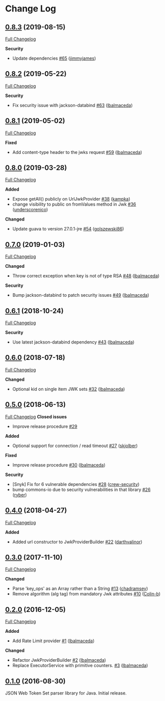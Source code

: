 # Change Log

## [0.8.3](https://github.com/auth0/jwks-rsa-java/tree/0.8.3) (2019-08-15)
[Full Changelog](https://github.com/auth0/jwks-rsa-java/compare/0.8.2...0.8.3)

**Security**
- Update dependencies [\#65](https://github.com/auth0/jwks-rsa-java/pull/65) ([jimmyjames](https://github.com/jimmyjames))

## [0.8.2](https://github.com/auth0/jwks-rsa-java/tree/0.8.2) (2019-05-22)
[Full Changelog](https://github.com/auth0/jwks-rsa-java/compare/0.8.1...0.8.2)

**Security**
- Fix security issue with jackson-databind [\#63](https://github.com/auth0/jwks-rsa-java/pull/63) ([lbalmaceda](https://github.com/lbalmaceda))

## [0.8.1](https://github.com/auth0/jwks-rsa-java/tree/0.8.1) (2019-05-02)
[Full Changelog](https://github.com/auth0/jwks-rsa-java/compare/0.8.0...0.8.1)

**Fixed**
- Add content-type header to the jwks request [\#59](https://github.com/auth0/jwks-rsa-java/pull/59) ([lbalmaceda](https://github.com/lbalmaceda))

## [0.8.0](https://github.com/auth0/jwks-rsa-java/tree/0.8.0) (2019-03-28)
[Full Changelog](https://github.com/auth0/jwks-rsa-java/compare/0.7.0...0.8.0)

**Added**
- Expose getAll() publicly on UrlJwkProvider [\#38](https://github.com/auth0/jwks-rsa-java/pull/38) ([kampka](https://github.com/kampka))
- change visibility to public on fromValues method in Jwk [\#36](https://github.com/auth0/jwks-rsa-java/pull/36) ([underscorenico](https://github.com/underscorenico))

**Changed**
- Update guava to version 27.0.1-jre [\#54](https://github.com/auth0/jwks-rsa-java/pull/54) ([golszewski86](https://github.com/golszewski86))

## [0.7.0](https://github.com/auth0/jwks-rsa-java/tree/0.7.0) (2019-01-03)
[Full Changelog](https://github.com/auth0/jwks-rsa-java/compare/0.6.1...0.7.0)

**Changed**
- Throw correct exception when key is not of type RSA [\#48](https://github.com/auth0/jwks-rsa-java/pull/48) ([lbalmaceda](https://github.com/lbalmaceda))

**Security**
- Bump jackson-databind to patch security issues [\#49](https://github.com/auth0/jwks-rsa-java/pull/49) ([lbalmaceda](https://github.com/lbalmaceda))

## [0.6.1](https://github.com/auth0/jwks-rsa-java/tree/0.6.1) (2018-10-24)
[Full Changelog](https://github.com/auth0/jwks-rsa-java/compare/0.6.0...0.6.1)

**Security**
- Use latest jackson-databind dependency [\#43](https://github.com/auth0/jwks-rsa-java/pull/43) ([lbalmaceda](https://github.com/lbalmaceda))

## [0.6.0](https://github.com/auth0/jwks-rsa-java/tree/0.6.0) (2018-07-18)
[Full Changelog](https://github.com/auth0/jwks-rsa-java/compare/0.5.0...0.6.0)

**Changed**
- Optional kid on single item JWK sets [\#32](https://github.com/auth0/jwks-rsa-java/pull/32) ([lbalmaceda](https://github.com/lbalmaceda))

## [0.5.0](https://github.com/auth0/jwks-rsa-java/tree/0.5.0) (2018-06-13)
[Full Changelog](https://github.com/auth0/jwks-rsa-java/compare/0.4.0...0.5.0)
**Closed issues**
- Improve release procedure [\#29](https://github.com/auth0/jwks-rsa-java/issues/29)

**Added**
- Optional support for connection / read timeout [\#27](https://github.com/auth0/jwks-rsa-java/pull/27) ([skjolber](https://github.com/skjolber))

**Fixed**
- Improve release procedure [\#30](https://github.com/auth0/jwks-rsa-java/pull/30) ([lbalmaceda](https://github.com/lbalmaceda))

**Security**
- [Snyk] Fix for 6 vulnerable dependencies [\#28](https://github.com/auth0/jwks-rsa-java/pull/28) ([crew-security](https://github.com/crew-security))
- bump commons-io due to security vulnerabilities in that library [\#26](https://github.com/auth0/jwks-rsa-java/pull/26) ([ryber](https://github.com/ryber))

## [0.4.0](https://github.com/auth0/jwks-rsa-java/tree/jwks-rsa-0.4.0) (2018-04-27)
[Full Changelog](https://github.com/auth0/jwks-rsa-java/compare/jwks-rsa-0.3.0...jwks-rsa-0.4.0)

**Added**
- Added url constructor to JwkProviderBuilder [\#22](https://github.com/auth0/jwks-rsa-java/pull/22) ([darthvalinor](https://github.com/darthvalinor))

## [0.3.0](https://github.com/auth0/jwks-rsa-java/tree/jwks-rsa-0.3.0) (2017-11-10)
[Full Changelog](https://github.com/auth0/jwks-rsa-java/compare/jwks-rsa-0.2.0...jwks-rsa-0.3.0)

**Changed**
- Parse 'key_ops' as an Array rather than a String [\#13](https://github.com/auth0/jwks-rsa-java/pull/13) ([chadramsey](https://github.com/chadramsey))
- Remove algorithm (alg tag) from mandatory Jwk attributes [\#10](https://github.com/auth0/jwks-rsa-java/pull/10) ([Colin-b](https://github.com/Colin-b))

## [0.2.0](https://github.com/auth0/jwks-rsa-java/tree/jwks-rsa-0.2.0) (2016-12-05)
[Full Changelog](https://github.com/auth0/jwks-rsa-java/compare/jwks-rsa-0.1.0...jwks-rsa-0.2.0)

**Added**
- Add Rate Limit provider [\#1](https://github.com/auth0/jwks-rsa-java/pull/1) ([lbalmaceda](https://github.com/lbalmaceda))

**Changed**
- Refactor JwkProviderBuilder [\#2](https://github.com/auth0/jwks-rsa-java/pull/2) ([lbalmaceda](https://github.com/lbalmaceda))
- Replace ExecutorService with primitive counters. [\#3](https://github.com/auth0/jwks-rsa-java/pull/3) ([lbalmaceda](https://github.com/lbalmaceda))

## [0.1.0](https://github.com/auth0/jwks-rsa-java/tree/jwks-rsa-0.1.0) (2016-08-30)

JSON Web Token Set parser library for Java. Initial release.


